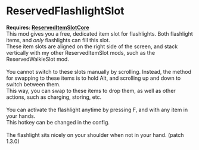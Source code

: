 # ReservedFlashlightSlot
<strong>Requires: <a href="https://thunderstore.io/c/lethal-company/p/FlipMods/ReservedItemSlotCore/">ReservedItemSlotCore</a></strong><br>
This mod gives you a free, dedicated item slot for flashlights. Both flashlight items, and <i>only</i> flashlights can fill this slot.<br>
These item slots are aligned on the right side of the screen, and stack vertically with my other ReservedItemSlot mods, such as the ReservedWalkieSlot mod.<br>
<br>
You cannot switch to these slots manually by scrolling. Instead, the method for swapping to these items is to hold Alt, and scrolling up and down to switch between them.<br>
This way, you can swap to these items to drop them, as well as other actions, such as charging, storing, etc.<br>
<br>
You can activate the flashlight anytime by pressing F, and with any item in your hands.<br>
This hotkey can be changed in the config.<br>
<br>
The flashlight sits nicely on your shoulder when not in your hand. (patch 1.3.0)